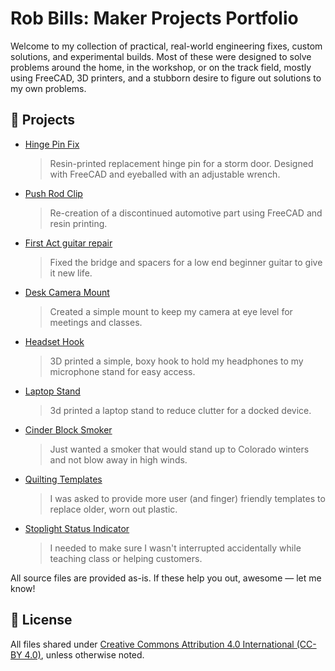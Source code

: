 # Rob Bills: Maker Projects Portfolio  

Welcome to my collection of practical, real-world engineering fixes, custom solutions, and experimental builds. Most of these were designed to solve problems around the home, in the workshop, or on the track field, mostly using FreeCAD, 3D printers, and a stubborn desire to figure out solutions to my own problems.

## 🔧 Projects

- [Hinge Pin Fix](hinge-pin-fix/)
    > Resin-printed replacement hinge pin for a storm door. Designed with FreeCAD and eyeballed with an adjustable wrench.
- [Push Rod Clip](tailgate-push-rod-clip/)
    > Re-creation of a discontinued automotive part using FreeCAD and resin printing.
- [First Act guitar repair](guitar-parts/)
	> Fixed the bridge and spacers for a low end beginner guitar to give it new life.  
- [Desk Camera Mount](desk-camera-mount/)
	> Created a simple mount to keep my camera at eye level for meetings and classes.
- [Headset Hook](headset-hook/)
    > 3D printed a simple, boxy hook to hold my headphones to my microphone stand for easy access.
- [Laptop Stand](laptop-stand/)
    > 3d printed a laptop stand to reduce clutter for a docked device.
- [Cinder Block Smoker](cinder-block-smoker/)
	> Just wanted a smoker that would stand up to Colorado winters and not blow away in high winds.
- [Quilting Templates](quitling-templates/)
    > I was asked to provide more user (and finger) friendly templates to replace older, worn out plastic.
- [Stoplight Status Indicator](stoplight-status-indicator)
    > I needed to make sure I wasn't interrupted accidentally while teaching class or helping customers.

All source files are provided as-is. If these help you out, awesome — let me know!

## 📜 License

All files shared under [Creative Commons Attribution 4.0 International (CC-BY 4.0)](https://creativecommons.org/licenses/by/4.0/), unless otherwise noted.
